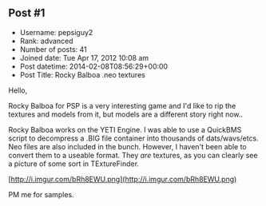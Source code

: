 ## Post #1
- Username: pepsiguy2
- Rank: advanced
- Number of posts: 41
- Joined date: Tue Apr 17, 2012 10:08 am
- Post datetime: 2014-02-08T08:56:29+00:00
- Post Title: Rocky Balboa .neo textures

Hello,

Rocky Balboa for PSP is a very interesting game and I'd like to rip the textures and models from it, but models are a different story right now..

Rocky Balboa works on the YETI Engine. I was able to use a QuickBMS script to decompress a .BIG file container into thousands of dats/wavs/etcs. Neo files are also included in the bunch. However, I haven't been able to convert them to a useable format. They *are* textures, as you can clearly see a picture of some sort in TExtureFinder. 

[http://i.imgur.com/bRh8EWU.png](http://i.imgur.com/bRh8EWU.png)


PM me for samples.
